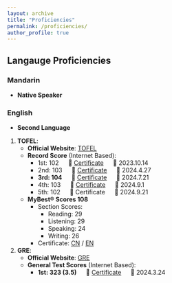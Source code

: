 ```yaml
---
layout: archive
title: "Proficiencies"
permalink: /proficiencies/
author_profile: true
---
```


## Langauge Proficiencies
### Mandarin 
- **Native Speaker**
### English 
- **Second Language**
1. **TOFEL**: 
   * **Official Website**: [TOFEL](https://www.ets.org/toefl)
   * **Record Score** (Internet Based): 
     * 1st:  102 &emsp; 📜 <a href="../files/certificates/proficiencies/TOEFL/TOEFL Grade Certification-2023 10 14.pdf">Certificate</a> &emsp; 📌 2023.10.14
     * 2nd: 103 &emsp; 📜 <a href="../files/certificates/proficiencies/TOEFL/TOEFL Grade Certification-2024 4 27.pdf">Certificate</a> &emsp; 📌 2024.4.27
     * **3rd: 104** &emsp; 📜 <a href="../files/certificates/proficiencies/TOEFL/TOEFL Grade Certification- 2024 7 21.pdf">Certificate</a> &emsp; 📌 2024.7.21
     * 4th: 103 &emsp; 📜 <a href="../files/certificates/proficiencies/TOEFL/TOEFL Grade Certification- 2024.9.1pdf.pdf">Certificate</a> &emsp; 📌 2024.9.1
     * 5th: 102 &emsp; 📜 Certificate &emsp; 📌 2024.9.21
    <!-- <img align="center" width="794" height="200" src="https://raw.githubusercontent.com/ErwinZhou/pics_home/main/proficiencies/language/TOEFL/Sections-7 21.png"/> -->
   * **MyBest® Scores 108**
     * Section Scores:
       * Reading: 29
       * Listening: 29
       * Speaking: 24
       * Writing: 26
     * Certificate: <a href="https://raw.githubusercontent.com/ErwinZhou/pics_home/main/proficiencies/language/TOEFL/MyBest® Scores-CN.png">CN</a> / <a href="https://raw.githubusercontent.com/ErwinZhou/pics_home/main/proficiencies/language/TOEFL/MyBest® Scores-EN.png">EN</a>
2. **GRE**:
   * **Official Website**: [GRE](https://www.ets.org/gre)
   * **General Test Scores** (Internet Based): 
     * **1st: 323 (3.5)** &emsp; 📜 <a href="../files/certificates/proficiencies/GRE/GRE Score Report-2024.3.24.pdf">Certificate</a> &emsp; 📌 2024.3.24 
    <!-- <img align="center" width="500" height="325" src="https://raw.githubusercontent.com/ErwinZhou/pics_home/main/proficiencies/language/GRE/Sections-3-24.png" /> -->